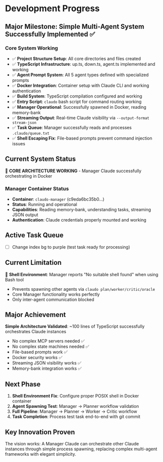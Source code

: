 # Development Progress

## Major Milestone: Simple Multi-Agent System Successfully Implemented ✅

### Core System Working
- ✅ **Project Structure Setup**: All core directories and files created
- ✅ **TypeScript Infrastructure**: up.ts, down.ts, agent.ts implemented and working
- ✅ **Agent Prompt System**: All 5 agent types defined with specialized prompts
- ✅ **Docker Integration**: Container setup with Claude CLI and working authentication
- ✅ **Build System**: TypeScript compilation configured and working
- ✅ **Entry Script**: `claudo` bash script for command routing working
- ✅ **Manager Operational**: Successfully spawned in Docker, reading memory-bank
- ✅ **Streaming Output**: Real-time Claude visibility via `--output-format stream-json`
- ✅ **Task Queue**: Manager successfully reads and processes `.claudo/queue.txt`
- ✅ **Shell Escaping Fix**: File-based prompts prevent command injection issues

## Current System Status
🎉 **CORE ARCHITECTURE WORKING** - Manager Claude successfully orchestrating in Docker

### Manager Container Status
- **Container**: `claudo-manager` (c9eda6bc35b0...)
- **Status**: Running and operational
- **Capabilities**: Reading memory-bank, understanding tasks, streaming JSON output
- **Authentication**: Claude credentials properly mounted and working

## Active Task Queue
- [ ] Change index bg to purple (test task ready for processing)

## Current Limitation
🚧 **Shell Environment**: Manager reports "No suitable shell found" when using Bash tool
- Prevents spawning other agents via `claudo plan/worker/critic/oracle`
- Core Manager functionality works perfectly
- Only inter-agent communication blocked

## Major Achievement
**Simple Architecture Validated**: ~100 lines of TypeScript successfully orchestrates Claude instances
- No complex MCP servers needed ✅
- No complex state machines needed ✅  
- File-based prompts work ✅
- Docker security works ✅
- Streaming JSON visibility works ✅
- Memory-bank integration works ✅

## Next Phase
1. **Shell Environment Fix**: Configure proper POSIX shell in Docker container
2. **Agent Spawning Test**: Manager → Planner workflow validation  
3. **Full Pipeline**: Manager → Planner → Worker → Critic workflow
4. **Task Completion**: Process test task end-to-end with git commit

## Key Innovation Proven
The vision works: A Manager Claude can orchestrate other Claude instances through simple process spawning, replacing complex multi-agent frameworks with elegant simplicity.